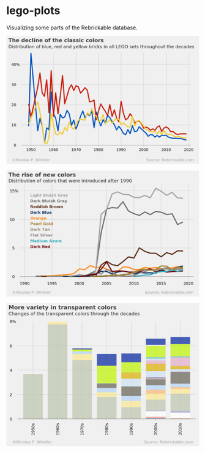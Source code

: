 # lego-plots

Visualizing some parts of the Rebrickable database.

![Decline of classic colors](plots/classic_colors.png)

![Rise of new colors](plots/new_colors.png)

![More variety in transparent colors](plots/transparent_colors.png)
